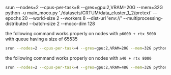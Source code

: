 srun --nodes=2 --cpus-per-task=8 --gres=gpu:2,VRAM=20G --mem=32G python -u main_moco.py './datasets/CRTUM/data_cluster_1_2/pretext' --epochs 20 --world-size 2 --workers 8 --dist-url 'env://' --multiprocessing-distributed --batch-size 2 --moco-dim 128


the following command works properly on nodes with `p6000 + rtx 5000` with queue having a size of 65535
```bash
srun --nodes=2 --cpus-per-task=4 --gres=gpu:2,VRAM=20G --mem=32G python -u main_moco.py './datasets/CRUW' --epochs 20 --world-size 2 --workers 4 --dist-url 'env://' --multiprocessing-distributed --batch-size 8 --checkpoints-dir './logs/checkpoints/ssl/test' --moco-dim 128 --moco-k 65535
```


the following command works properly on nodes with `a40 + rtx 8000`
```bash
srun --nodes=2 --cpus-per-task=4 --gres=gpu:2,VRAM=48G --mem=32G python -u main_moco.py './datasets/CRUW' --epochs 20 --world-size 2 --workers 4 --dist-url 'env://' --multiprocessing-distributed --batch-size 16 --checkpoints-dir './logs/checkpoints/ssl/test' --moco-dim 1024 --moco-k 16384
```